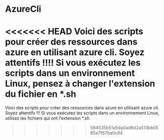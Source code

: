 # AzureCli
<<<<<<< HEAD
Voici des scripts pour créer des ressources dans azure en utilisant azure cli. Soyez attentifs !!!!
Si vous exécutez les scripts dans un environnement Linux, pensez à changer l'extension du fichier en *.sh
=======
Voici des scripts pour créer des ressources dans azure en utilisant azure cli. Soyez attentifs !!!
Si vous exécutez les scripts dans un environnement Linux, utilisez les fichiers qui ont l'extension *.sh
>>>>>>> 584535b51a5da0ad8d2a513bb0585e7f67ba0c84
